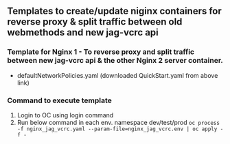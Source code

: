 ## Templates to create/update niginx containers for reverse proxy & split traffic between old webmethods and new jag-vcrc api

### Template for Nginx 1 - To reverse proxy and split traffic between new jag-vcrc api & the other Nginx 2 server container.
* defaultNetworkPolicies.yaml (downloaded QuickStart.yaml from above link)


### Command to execute template
1) Login to OC using login command
2) Run below command in each env. namespace dev/test/prod
   ``oc process -f nginx_jag_vcrc.yaml --param-file=nginx_jag_vcrc.env | oc apply -f -``


